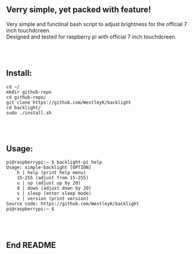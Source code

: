 ## Verry simple, yet packed with feature!

Very simple and functinal bash script to adjust brightness for the official 7 inch touchdcreen. <br>
Designed and tested for raspberry pi with official 7 inch touchdcreen. 

<br>
<br>

## Install:

```
cd ~/
mkdir github-repo
cd github-repo/
git clone https://github.com/WestleyK/backlight
cd backlight/
sudo ./install.sh
```

<br>
<br>

## Usage:

```
pi@raspberrypi:~ $ backlight-pi help
Usage: simple-backlight [OPTION]
	h | help (print help menu)
	15-255 (adjust from 15-255)
	u | up (adjust up by 20)
	d | down (adjust down by 20)
	s | sleep (enter sleep mode)
	v | version (print version)
Source code: https://github.com/WestleyK/backlight
pi@raspberrypi:~ $ 
```


<br>
<br>

## End README

<br>
<br>

